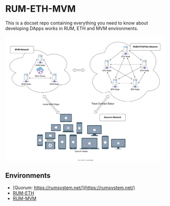 # RUM-ETH-MVM

This is a docset repo containing everything you need to know about developing DApps works in RUM, ETH and MVM environments.

![Topology](Topology.svg) <!-- https://app.diagrams.net/#HPress-One%2Frum-eth-mvm%2Fmain%2FTopology.drawio -->

## Environments

- [Quorum: https://rumsystem.net/](https://rumsystem.net/)
- [RUM-ETH](RUM-ETH.md)
- [RUM-MVM](RUM-MVM.md)
